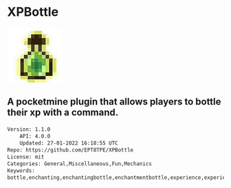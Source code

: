 # XPBottle
<img src="https://raw.githubusercontent.com/EPT8TPE/XPBottle/7391b9488554236cd6b66bedb753de4ed5c2bd06/icon.png" width="128" height="128" />

## A pocketmine plugin that allows players to bottle their xp with a command.
```properties
Version: 1.1.0
    API: 4.0.0
    Updated: 27-01-2022 16:18:55 UTC
Repo: https://github.com/EPT8TPE/XPBottle
License: mit
Categories: General,Miscellaneous,Fun,Mechanics
Keywords: bottle,enchanting,enchantingbottle,enchantmentbottle,experience,experiencebottle,extractxp,xp,xpbottle,xpintobottle
```